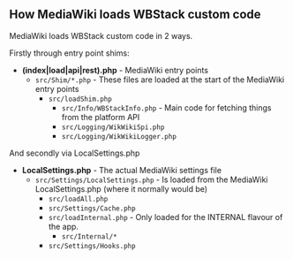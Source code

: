 ## How MediaWiki loads WBStack custom code

MediaWiki loads WBStack custom code in 2 ways.

Firstly through entry point shims:

- **(index|load|api|rest).php** - MediaWiki entry points
  - `src/Shim/*.php` - These files are loaded at the start of the MediaWiki entry points
    - `src/loadShim.php`
      - `src/Info/WBStackInfo.php` - Main code for fetching things from the platform API
      - `src/Logging/WikWikiSpi.php`
      - `src/Logging/WikWikiLogger.php`

And secondly via LocalSettings.php

- **LocalSettings.php** - The actual MediaWiki settings file
  - `src/Settings/LocalSettings.php` - Is loaded from the MediaWiki LocalSettings.php (where it normally would be)
    - `src/loadAll.php`
    - `src/Settings/Cache.php`
    - `src/loadInternal.php` - Only loaded for the INTERNAL flavour of the app.
      - `src/Internal/*`
    - `src/Settings/Hooks.php`

